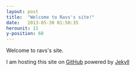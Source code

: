 ```yaml
---
layout: post
title:  "Welcome to Ravs's site!"
date:   2013-05-30 01:50:35
herounit: 11
y-position: 60
---
```


Welcome to ravs's site.

I am hosting this site on [GitHub][github] powered by [Jekyll][jekyll]

[jekyll]:    https://jekyllrb.com
[github]:	 https://github.com
